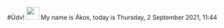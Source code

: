 #Üdv! <img src="https://raw.githubusercontent.com/MartinHeinz/MartinHeinz/master/wave.gif" width="30px"> My name is Ákos, today is Thursday, 2 September 2021, 11:44
